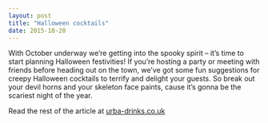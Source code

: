 ```yaml
---
layout: post
title: "Halloween cocktails"
date: 2015-10-20
---
```

With October underway we’re getting into the spooky spirit – it’s time to start planning Halloween festivities! If you’re hosting a party or meeting with friends before heading out on the town, we’ve got some fun suggestions for creepy Halloween cocktails to terrify and delight your guests. So break out your devil horns and your skeleton face paints, cause it’s gonna be the scariest night of the year.

Read the rest of the article at [urba-drinks.co.uk](http://www.urban-drinks.co.uk/blog/halloween-cocktails/)
